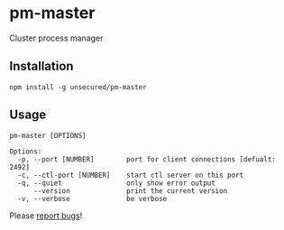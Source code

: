 # pm-master

Cluster process manager

## Installation

`npm install -g unsecured/pm-master`

## Usage

~~~
pm-master [OPTIONS]

Options:
  -p, --port [NUMBER]        port for client connections [defualt: 2492]
  -c, --ctl-port [NUMBER]    start ctl server on this port
  -q, --quiet                only show error output
      --version              print the current version
  -v, --verbose              be verbose
~~~

Please [report bugs](https://github.com/unsecured/pm-master/issues)!
